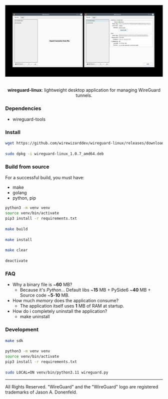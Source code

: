 <div align="center">

<picture>
  <img alt="logo" src="/resources/images/application.png">
</picture>

</br>
</br>

**wireguard-linux**: lightweight desktop application for managing WireGuard tunnels.

</div>

### Dependencies
* wireguard-tools

### Install
```bash
wget https://github.com/wirewizarddev/wireguard-linux/releases/download/v1.0.7/wireguard-linux_1.0.7_amd64.deb

sudo dpkg -i wireguard-linux_1.0.7_amd64.deb
```

### Build from source
For a successful build, you must have:
- make
- golang
- python, pip
```bash
python3 -m venv venv
source venv/bin/activate
pip3 install -r requirements.txt

make build

make install

make clear

deactivate
```

### FAQ
- Why a binary file is ~**60** MB?
  * Because it's _Python_... Default libs ~**15** MB + PySide6 ~**40** MB + Source code ~**5**-**10** MB.
- How much _memory_ does the application consume?
  * The application itself uses **1** MB of RAM at startup.
- How do i completely uninstall the application?
  * make uninstall

### Development
```bash
make sdk

python3 -m venv venv
source venv/bin/activate
pip3 install -r requirements.txt

sudo LOCAL=ON venv/bin/python3.11 wireguard.py
```

---
All Rights Reserved. "WireGuard" and the "WireGuard" logo are registered trademarks of Jason A. Donenfeld.
